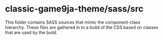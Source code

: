 # classic-game9ja-theme/sass/src

This folder contains SASS sources that mimic the component-class hierarchy. These files
are gathered in to a build of the CSS based on classes that are used by the build.
